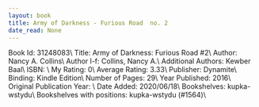 ```yaml
---
layout: book
title: Army of Darkness - Furious Road  no. 2
date_read: None
---
```


Book Id: 31248083\ 
Title: Army of Darkness: Furious Road #2\ 
Author: Nancy A. Collins\ 
Author l-f: Collins, Nancy A.\ 
Additional Authors: Kewber Baal\ 
ISBN: \ 
My Rating: 0\ 
Average Rating: 3.33\ 
Publisher: Dynamite\ 
Binding: Kindle Edition\ 
Number of Pages: 29\ 
Year Published: 2016\ 
Original Publication Year: \ 
Date Added: 2020/06/18\ 
Bookshelves: kupka-wstydu\ 
Bookshelves with positions: kupka-wstydu (#1564)\ 

